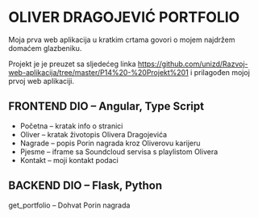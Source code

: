 <h1>OLIVER DRAGOJEVIĆ PORTFOLIO</h1>

Moja prva web aplikacija u kratkim crtama govori o mojem najdržem domaćem glazbeniku.

Projekt je je preuzet sa sljedećeg linka https://github.com/unizd/Razvoj-web-aplikacija/tree/master/P14%20-%20Projekt%201 i prilagođen mojoj prvoj web aplikaciji.


<h2>FRONTEND DIO – Angular, Type Script</h2>

<ul>
  <li>Početna – kratak info o stranici</li>
  <li>Oliver – kratak životopis Olivera Dragojevića</li>
  <li>Nagrade – popis Porin nagrada kroz Oliverovu karijeru</li>
  <li>Pjesme – iframe sa Soundcloud servisa s playlistom Olivera</li> 
  <li>Kontakt – moji kontakt podaci</li>
</ul>

<h2>BACKEND DIO – Flask, Python</h2>

get_portfolio – Dohvat Porin nagrada
